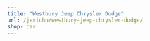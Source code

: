 ```yaml
---
title: "Westbury Jeep Chrysler Dodge"
url: /jericho/westbury-jeep-chrysler-dodge/
shop: car
---
```

